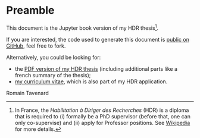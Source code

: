 # Preamble

This document is the Jupyter book version of my HDR thesis[^1].

If you are interested, the code used to generate this document is
[public on GitHub](https://github.com/rtavenar/hdr), feel free to fork.

Alternatively, you could be looking for:

* the [PDF version of my HDR thesis](../pdf/hdr.pdf) (including additional
    parts like a french summary of the thesis);
* [my curriculum vitae](../pdf/cv.pdf), which is also part of my HDR
    application.

Romain Tavenard

[^1]: In France, the _Habilitation à Diriger des Recherches_ (HDR) is a diploma
    that is required to (i) formally be a PhD supervisor (before that, one can
    only co-supervise) and (ii) apply for Professor positions. See
    [Wikipedia](https://en.wikipedia.org/wiki/Habilitation) for more details.
